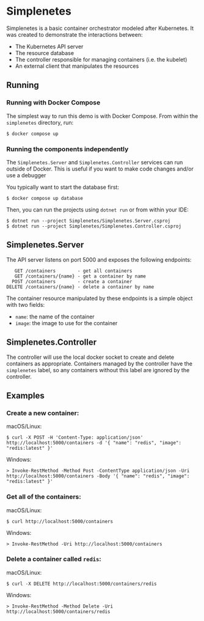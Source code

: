 # Simplenetes

Simplenetes is a basic container orchestrator modeled after Kubernetes. It was created to demonstrate the interactions between:

- The Kubernetes API server
- The resource database
- The controller responsible for managing containers (i.e. the kubelet)
- An external client that manipulates the resources

## Running

### Running with Docker Compose

The simplest way to run this demo is with Docker Compose. From within the `simplenetes` directory, run:

```
$ docker compose up
```

### Running the components independently

The `Simplenetes.Server` and `Simplenetes.Controller` services can run outside of Docker. This is useful if you want to make code changes and/or use a debugger

You typically want to start the database first:

```
$ docker compose up database
```

Then, you can run the projects using `dotnet run` or from within your IDE:

```
$ dotnet run --project Simplenetes/Simplenetes.Server.csproj
$ dotnet run --project Simplenetes/Simplenetes.Controller.csproj
```

## Simplenetes.Server

The API server listens on port 5000 and exposes the following endpoints:

```
   GET /containers        - get all containers
   GET /containers/{name} - get a container by name
  POST /containers        - create a container
DELETE /containers/{name} - delete a container by name
```

The container resource manipulated by these endpoints is a simple object with two fields:

- `name`: the name of the container
- `image`: the image to use for the container

## Simplenetes.Controller

The controller will use the local docker socket to create and delete containers as appropriate. Containers managed by the controller have the `simplenetes` label, so any containers without this label are ignored by the controller.

## Examples

### Create a new container:

macOS/Linux:

```
$ curl -X POST -H 'Content-Type: application/json' http://localhost:5000/containers -d '{ "name": "redis", "image": "redis:latest" }'
```

Windows:

```
> Invoke-RestMethod -Method Post -ContentType application/json -Uri http://localhost:5000/containers -Body '{ "name": "redis", "image": "redis:latest" }'
```

### Get all of the containers:

macOS/Linux:

```
$ curl http://localhost:5000/containers
```

Windows:

```
> Invoke-RestMethod -Uri http://localhost:5000/containers
```

### Delete a container called `redis`:

macOS/Linux:

```
$ curl -X DELETE http://localhost:5000/containers/redis
```

Windows:

```
> Invoke-RestMethod -Method Delete -Uri http://localhost:5000/containers/redis
```